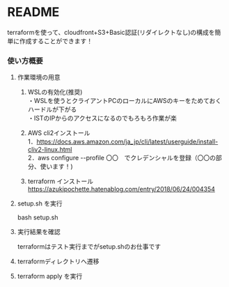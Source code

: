 # README #

terraformを使って、cloudfront+S3+Basic認証(リダイレクトなし)の構成を簡単に作成することができます！

### 使い方概要 ###


1. 作業環境の用意
	1. WSLの有効化(推奨)  
		・WSLを使うとクライアントPCのローカルにAWSのキーをためておくハードルが下がる  
		・ISTのIPからのアクセスになるのでもろもろ作業が楽
	 
	1. AWS cli2インストール  
		1．https://docs.aws.amazon.com/ja_jp/cli/latest/userguide/install-cliv2-linux.html  
		2．aws configure --profile 〇〇　でクレデンシャルを登録（〇〇の部分、使います！)  
		
		  
    1. terraform インストール
		https://azukipochette.hatenablog.com/entry/2018/06/24/004354

1. setup.sh  を実行

	bash setup.sh

1. 実行結果を確認

    terraformはテスト実行までがsetup.shのお仕事です

1. terraformディレクトリへ遷移
1. terraform apply を実行

